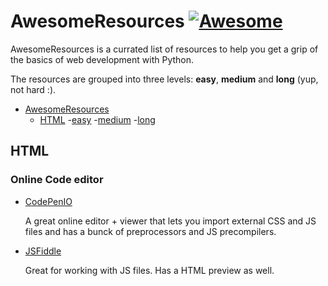 # AwesomeResources [![Awesome](https://cdn.rawgit.com/sindresorhus/awesome/d7305f38d29fed78fa85652e3a63e154dd8e8829/media/badge.svg)](https://github.com/sindresorhus/awesome)

AwesomeResources is a currated list of resources to help you get a grip of the basics of web development with Python.

The resources are grouped into three levels: **easy**, **medium** and **long** (yup, not hard :).

- [AwesomeResources](#awesome-resources)
  - [HTML](#html)
    -[easy](#html-easy)
    -[medium](#html-medium)
    -[long](#html-long)

## HTML

### Online Code editor

* [CodePenIO](https://codepen.io)

  A great online editor + viewer that lets you import external CSS and JS files and has a bunck of preprocessors and JS precompilers.

* [JSFiddle](https://jsfiddle.net/)

  Great for working with JS files. Has a HTML preview as well.
